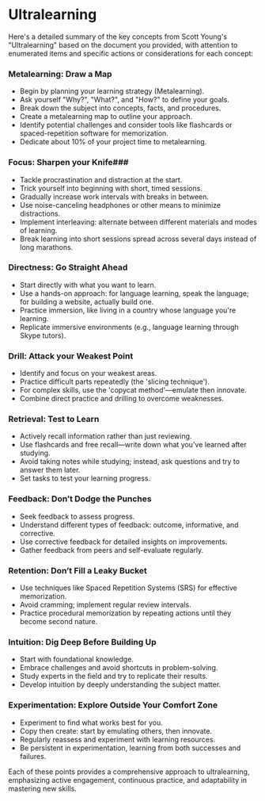 # Ultralearning

Here's a detailed summary of the key concepts from Scott Young's "Ultralearning" based on the document you provided, with attention to enumerated items and specific actions or considerations for each concept:

### Metalearning: Draw a Map​

- Begin by planning your learning strategy (Metalearning).
- Ask yourself "Why?", "What?", and "How?" to define your goals.
- Break down the subject into concepts, facts, and procedures.
- Create a metalearning map to outline your approach.
- Identify potential challenges and consider tools like flashcards or spaced-repetition software for memorization.
- Dedicate about 10% of your project time to metalearning.

### Focus: Sharpen your Knife​### ​

- Tackle procrastination and distraction at the start.
- Trick yourself into beginning with short, timed sessions.
- Gradually increase work intervals with breaks in between.
- Use noise-canceling headphones or other means to minimize distractions.
- Implement interleaving: alternate between different materials and modes of learning.
- Break learning into short sessions spread across several days instead of long marathons.

### Directness: Go Straight Ahead​ ​

- Start directly with what you want to learn.
- Use a hands-on approach: for language learning, speak the language; for building a website, actually build one.
- Practice immersion, like living in a country whose language you're learning.
- Replicate immersive environments (e.g., language learning through Skype tutors).

### Drill: Attack your Weakest Point​ ​

- Identify and focus on your weakest areas.
- Practice difficult parts repeatedly (the 'slicing technique').
- For complex skills, use the 'copycat method'—emulate then innovate.
- Combine direct practice and drilling to overcome weaknesses.

### Retrieval: Test to Learn​ ​

- Actively recall information rather than just reviewing.
- Use flashcards and free recall—write down what you've learned after studying.
- Avoid taking notes while studying; instead, ask questions and try to answer them later.
- Set tasks to test your learning progress.

### Feedback: Don’t Dodge the Punches​​

- Seek feedback to assess progress.
- Understand different types of feedback: outcome, informative, and corrective.
- Use corrective feedback for detailed insights on improvements.
- Gather feedback from peers and self-evaluate regularly.

### Retention: Don’t Fill a Leaky Bucket​​

- Use techniques like Spaced Repetition Systems (SRS) for effective memorization.
- Avoid cramming; implement regular review intervals.
- Practice procedural memorization by repeating actions until they become second nature.

### Intuition: Dig Deep Before Building Up​​

- Start with foundational knowledge.
- Embrace challenges and avoid shortcuts in problem-solving.
- Study experts in the field and try to replicate their results.
- Develop intuition by deeply understanding the subject matter.

### Experimentation: Explore Outside Your Comfort Zone​​

- Experiment to find what works best for you.
- Copy then create: start by emulating others, then innovate.
- Regularly reassess and experiment with learning resources.
- Be persistent in experimentation, learning from both successes and failures.

Each of these points provides a comprehensive approach to ultralearning, emphasizing active engagement, continuous practice, and adaptability in mastering new skills.